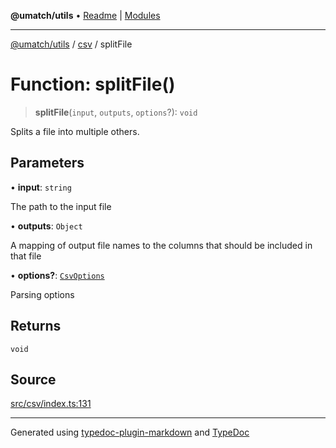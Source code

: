 **@umatch/utils** • [Readme](../../index.md) \| [Modules](../../modules.md)

***

[@umatch/utils](../../modules.md) / [csv](../index.md) / splitFile

# Function: splitFile()

> **splitFile**(`input`, `outputs`, `options`?): `void`

Splits a file into multiple others.

## Parameters

• **input**: `string`

The path to the input file

• **outputs**: `Object`

A mapping of output file names to the columns that should be included in that file

• **options?**: [`CsvOptions`](../type-aliases/CsvOptions.md)

Parsing options

## Returns

`void`

## Source

[src/csv/index.ts:131](https://github.com/umatch-oficial/utils/blob/6e00801/src/csv/index.ts#L131)

***

Generated using [typedoc-plugin-markdown](https://www.npmjs.com/package/typedoc-plugin-markdown) and [TypeDoc](https://typedoc.org/)
